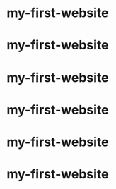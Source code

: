 # my-first-website
# my-first-website
# my-first-website
# my-first-website
# my-first-website
# my-first-website
